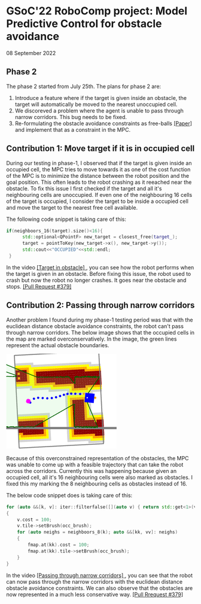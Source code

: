 # GSoC'22 RoboComp project: Model Predictive Control for obstacle avoidance 

08 September 2022

## Phase 2

The phase 2 started from July 25th. The plans for phase 2 are:
1. Introduce a feature where if the target is given inside an obstacle, the
   target will automatically be moved to the nearest unoccupied cell.
2. We discoreved a problem where the agent is unable to pass through narrow
   corridors. This bug needs to be fixed.
3. Re-formulating the obstacle avoidance constraints as free-balls [ [Paper] ](
   https://arxiv.org/abs/1909.08267 ) and implement that as a constraint in the
   MPC.

## Contribution 1: Move target if it is in occupied cell

During our testing in phase-1, I observed that if the target is given inside an
occupied cell, the MPC tries to move towards it as one of the cost function of
the MPC is to minimize the distance between the robot position and the goal
position. This often leads to the robot crashing as it reeached near the
obstacle. To fix this issue I first checked if the target and all it's
neighbouring cells are unoccupied. If even one of the neighbouring 16 cells of
the target is occupied, I consider the target to be inside a occupied cell and
move the target to the nearest free cell available. 

The following code snippet is taking care of this:

```C++
if(neighboors_16(target).size()<16){
      std::optional<QPointF> new_target = closest_free(target_);
      target = pointToKey(new_target->x(), new_target->y());
      std::cout<<"OCCUPIED"<<std::endl;
 }
```
In the video [ [Target in obstacle] ]( https://youtu.be/mq_63IHb0MQ ), you can
see how the robot performs when the target is given in an obstacle. Before
fixing this issue, the robot used to crash but now the robot no longer crashes.
It goes near the obstacle and stops. [ [Pull Request #379] ](
https://github.com/robocomp/robocomp/pull/379 ) 

## Contribution 2: Passing through narrow corridors

Another problem I found during my phase-1 testing period was that with the
euclidean distance obstacle avoidance constraints, the robot can't pass through
narrow corridors. The below image shows that the occupied cells in the map are
marked overconservatively. In the image, the green lines represent the actual
obstacle boundaries.

![](assets/narrow_corridor.png)

Because of this overconstrained representation of the obstacles, the MPC was
unable to come up with a feasible trajectory that can take the robot across the
corridors. Currently this was happening because given an occupied cell, all it's
16 neighbouring cells were also marked as obstacles. I fixed this my marking the
8 neighbouring cells as obstacles instead of 16. 

The below code snippet does is taking care of this:

```C++
for (auto &&[k, v]: iter::filterfalse([](auto v) { return std::get<1>(v).free; }, fmap))
{
    v.cost = 100;
    v.tile->setBrush(occ_brush);
    for (auto neighs = neighboors_8(k); auto &&[kk, vv]: neighs)
    {
        fmap.at(kk).cost = 100;
        fmap.at(kk).tile->setBrush(occ_brush);
    }
}
```

In the video [ [Passing through narrow corridors] ](
https://youtu.be/1x6ngcrBRds ), you can see that the robot can now pass through
the narrow corridors with the euclidean distance obstacle avoidance constraints.
We can also observe that the obstacles are now represented in a much less
conservative way.
[ [Pull Rrequest #379] ]( https://github.com/robocomp/robocomp/pull/379 ) 
